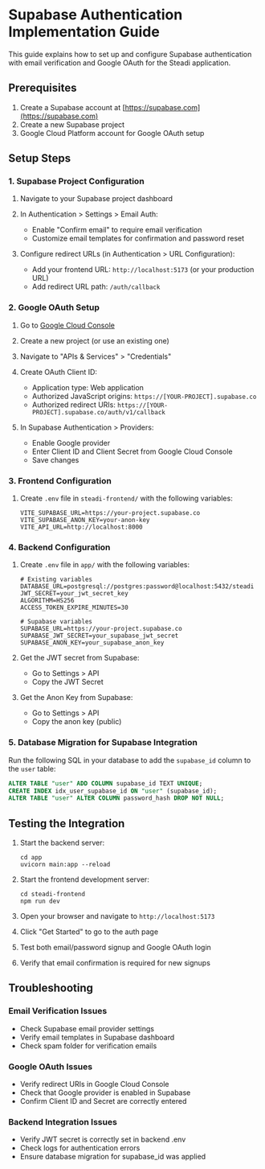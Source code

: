# Supabase Authentication Implementation Guide

This guide explains how to set up and configure Supabase authentication with email verification and Google OAuth for the Steadi application.

## Prerequisites

1. Create a Supabase account at [https://supabase.com](https://supabase.com)
2. Create a new Supabase project
3. Google Cloud Platform account for Google OAuth setup

## Setup Steps

### 1. Supabase Project Configuration

1. Navigate to your Supabase project dashboard
2. In Authentication > Settings > Email Auth:
   - Enable "Confirm email" to require email verification
   - Customize email templates for confirmation and password reset

3. Configure redirect URLs (in Authentication > URL Configuration):
   - Add your frontend URL: `http://localhost:5173` (or your production URL)
   - Add redirect URL path: `/auth/callback`

### 2. Google OAuth Setup

1. Go to [Google Cloud Console](https://console.cloud.google.com/)
2. Create a new project (or use an existing one)
3. Navigate to "APIs & Services" > "Credentials"
4. Create OAuth Client ID:
   - Application type: Web application
   - Authorized JavaScript origins: `https://[YOUR-PROJECT].supabase.co`
   - Authorized redirect URIs: `https://[YOUR-PROJECT].supabase.co/auth/v1/callback`

5. In Supabase Authentication > Providers:
   - Enable Google provider
   - Enter Client ID and Client Secret from Google Cloud Console
   - Save changes

### 3. Frontend Configuration

1. Create `.env` file in `steadi-frontend/` with the following variables:
   ```
   VITE_SUPABASE_URL=https://your-project.supabase.co
   VITE_SUPABASE_ANON_KEY=your-anon-key
   VITE_API_URL=http://localhost:8000
   ```

### 4. Backend Configuration

1. Create `.env` file in `app/` with the following variables:
   ```
   # Existing variables
   DATABASE_URL=postgresql://postgres:password@localhost:5432/steadi
   JWT_SECRET=your_jwt_secret_key
   ALGORITHM=HS256
   ACCESS_TOKEN_EXPIRE_MINUTES=30
   
   # Supabase variables
   SUPABASE_URL=https://your-project.supabase.co
   SUPABASE_JWT_SECRET=your_supabase_jwt_secret
   SUPABASE_ANON_KEY=your_supabase_anon_key
   ```

2. Get the JWT secret from Supabase:
   - Go to Settings > API
   - Copy the JWT Secret

3. Get the Anon Key from Supabase:
   - Go to Settings > API
   - Copy the anon key (public)

### 5. Database Migration for Supabase Integration

Run the following SQL in your database to add the `supabase_id` column to the `user` table:

```sql
ALTER TABLE "user" ADD COLUMN supabase_id TEXT UNIQUE;
CREATE INDEX idx_user_supabase_id ON "user" (supabase_id);
ALTER TABLE "user" ALTER COLUMN password_hash DROP NOT NULL;
```

## Testing the Integration

1. Start the backend server:
   ```
   cd app
   uvicorn main:app --reload
   ```

2. Start the frontend development server:
   ```
   cd steadi-frontend
   npm run dev
   ```

3. Open your browser and navigate to `http://localhost:5173`
4. Click "Get Started" to go to the auth page
5. Test both email/password signup and Google OAuth login
6. Verify that email confirmation is required for new signups

## Troubleshooting

### Email Verification Issues
- Check Supabase email provider settings
- Verify email templates in Supabase dashboard
- Check spam folder for verification emails

### Google OAuth Issues
- Verify redirect URIs in Google Cloud Console
- Check that Google provider is enabled in Supabase
- Confirm Client ID and Secret are correctly entered

### Backend Integration Issues
- Verify JWT secret is correctly set in backend .env
- Check logs for authentication errors
- Ensure database migration for supabase_id was applied 